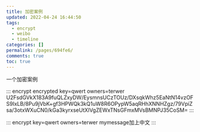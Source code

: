 ```yaml
---
title: 加密案例
updated: 2022-04-24 16:44:50
tags:
  - encrypt
  - weibo
  - timeline
categories: []
permalink: /pages/694fe6/
comments: true
toc: true
---
```

一个加密案例

::: encrypt encrypted key=qwert owners=terwer
U2FsdGVkX183A9fuQLZxyDW/EysmnsUCzTOUz/DXsqkWhz5EaNtN14vzOFS9IxLB/8Pu9jVbK+gf3HPWQk3kQ1uW8R6OPypW5aqRHhXNNHZgz/79VpiZsa/3otxWXuCN0/kGa3kyrxseUtXlVgZEWxTNsGFmxMVsBMNPJ35CoSM=
:::

::: encrypt key=qwert owners=terwer
mymessage加上中文
:::